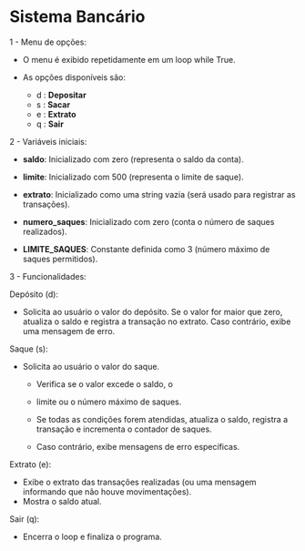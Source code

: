# Sistema Bancário

1 - Menu de opções:
- O menu é exibido repetidamente em um loop while True.

- As opções disponíveis são:
    - d : ****Depositar****
    - s : ****Sacar****
    - e : ****Extrato****
    - q : ****Sair****

2 - Variáveis iniciais:

 - ****saldo****: Inicializado com zero (representa o saldo da conta).

 - ****limite****: Inicializado com 500 (representa o limite de saque).

 - ****extrato****: Inicializado como uma string vazia (será usado para registrar as transações).

 - ****numero_saques****: Inicializado com zero     (conta o número de saques realizados).

 - ****LIMITE_SAQUES****: Constante definida como 3 (número máximo de saques permitidos).

3 - Funcionalidades:

Depósito (d):
 - Solicita ao usuário o valor do depósito.
Se o valor for maior que zero, atualiza o saldo e registra a transação no extrato.
Caso contrário, exibe uma mensagem de erro.

Saque (s):
 - Solicita ao usuário o valor do saque.

    - Verifica se o valor excede o saldo, o  
    - limite ou o número máximo de saques.
    - Se todas as condições forem atendidas, atualiza o saldo, registra a transação e incrementa o contador de saques.
    
    - Caso contrário, exibe mensagens de erro específicas.

Extrato (e):
- Exibe o extrato das transações realizadas (ou uma mensagem informando que não houve movimentações).
- Mostra o saldo atual.

Sair (q):
 - Encerra o loop e finaliza o programa.
